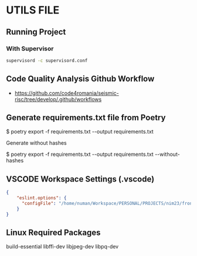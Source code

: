 # UTILS FILE

## Running Project

### With Supervisor

```bash
supervisord -c supervisord.conf
```

## Code Quality Analysis Github Workflow

* <https://github.com/code4romania/seismic-risc/tree/develop/.github/workflows>

## Generate requirements.txt file from Poetry

 $ poetry export -f requirements.txt --output requirements.txt

 Generate without hashes

 $ poetry export -f requirements.txt --output requirements.txt --without-hashes

## VSCODE Workspace Settings (.vscode)

```json
{
    "eslint.options": {
      "configFile": "/home/numan/Workspace/PERSONAL/PROJECTS/nim23/frontend/.eslintrc.json"
    }
}

```

## Linux Required Packages

build-essential libffi-dev libjpeg-dev libpq-dev
